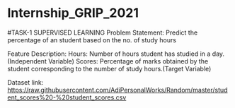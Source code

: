 # Internship_GRIP_2021

#TASK-1 SUPERVISED LEARNING
Problem Statement:
Predict the percentage of an student based on the no. of study hours

Feature Description:
Hours: Number of hours student has studied in a day.(Independent Variable) Scores: Percentage of marks obtained by the student corresponding to the number of study hours.(Target Variable)

Dataset link: https://raw.githubusercontent.com/AdiPersonalWorks/Random/master/student_scores%20-%20student_scores.csv

